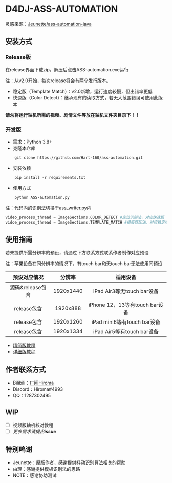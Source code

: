 # D4DJ-ASS-AUTOMATION

灵感来源：[Jeunette/ass-automation-java](https://github.com/Jeunette/ass-automation-java)

## 安装方式

### Release版

在release界面下载zip，解压后点击ASS-automation.exe运行

注：从v2.0开始，每次release将会有两个发行版本。

- 稳定版（Template Match）：v2.0新增，运行速度较慢，但出错率更低
- 快速版（Color Detect）：继承现有的读取方式，若无大范围错误可使用此版本

**请勿将运行轴机所需的视频、剧情文件等放在轴机文件夹目录下！！**

### 开发版

- 需求：Python 3.8+
- 克隆本仓库

```shell
    git clone https://github.com/Hart-160/ass-automation.git
```

- 安装依赖

```shell
    pip install -r requirements.txt
```

- 使用方式

```shell
    python ASS-automation.py
```

注：代码内的识别法切换于ass_writer.py内

```python
video_process_thread = ImageSections.COLOR_DETECT #定位识别法，对应快速版
vidoe_process_thread = ImageSections.TEMPLATE_MATCH #模板匹配法，对应稳定版
```

## 使用指南

若未提供所需分辨率的预设，请通过下方联系方式联系作者制作对应预设

注：苹果设备在同分辨率的情况下，有touch bar和无touch bar无法使用同预设

|   预设对应情况   |  分辨率  |            适用设备            |
| :--------------: | :-------: | :----------------------------: |
| 源码&release包含 | 1920x1440 |   iPad Air3等无touch bar设备   |
|   release包含   | 1920x888 | iPhone 12，13等有touch bar设备 |
|   release包含   | 1920x1260 |  iPad mini6等有touch bar设备  |
|   release包含   | 1920x1334 |   iPad Air5等有touch bar设备   |

- [精简版教程](https://www.bilibili.com/read/cv18462837)
- [详细版教程](https://docs.qq.com/doc/DTENkZGloYXNQZ01Y)

## 作者联系方式

- Bilibili：[广间Hiroma](https://space.bilibili.com/11889810)
- Discord：Hiroma#4993
- QQ：1287302495

## WIP

- [ ] 视频版轴机校对教程
- [ ] *更多需求请提出**issue***

## 特别鸣谢

- Jeunette：原版作者，感谢提供抖动识别算法相关的帮助
- 由理：感谢提供模板识别法的思路
- NOTE：感谢协助测试

